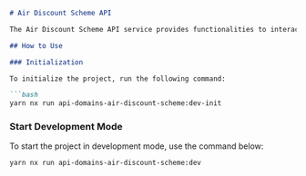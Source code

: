 ```markdown
# Air Discount Scheme API

The Air Discount Scheme API service provides functionalities to interact with the Air Discount Scheme.

## How to Use

### Initialization

To initialize the project, run the following command:

```bash
yarn nx run api-domains-air-discount-scheme:dev-init
```

### Start Development Mode

To start the project in development mode, use the command below:

```bash
yarn nx run api-domains-air-discount-scheme:dev
```
```